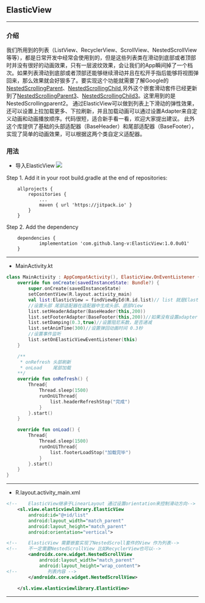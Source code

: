 ## ElasticView
***
### 介绍

我们所用到的列表（ListView、RecyclerView、ScrollView、NestedScrollView等等），都是日常开发中经常会使用到的，但是这些列表类在滑动到底部或者顶部时并没有很好的动画效果，只有一层波纹效果，会让我们的App瞬间掉了一个档次。如果列表滑动到底部或者顶部还能够继续滑动并且在松开手指后能够将视图弹回来，那么效果就会好狠多了。要实现这个功能就需要了解Google的[NestedScrollingParent](https://developer.android.google.cn/reference/androidx/core/view/NestedScrollingParent)、[NestedScrollingChild](https://developer.android.google.cn/reference/androidx/core/view/NestedScrollingChild),另外这个嵌套滑动套件已经更新到了[NestedScrollingParent3](https://developer.android.google.cn/reference/androidx/core/view/NestedScrollingParent3)、[NestedScrollingChild3](https://developer.android.google.cn/reference/androidx/core/view/NestedScrollingChild3)。这里用到的是NestedScrollingparent2。
通过ElasticView可以做到列表上下滑动的弹性效果，还可以设置上拉加载更多、下拉刷新，并且加载动画可以通过设置Adapter来自定义动画和动画播放顺序。代码很短，适合新手看一看，欢迎大家提出建议。
此外这个库提供了基础的头部适配器（BaseHeader）和尾部适配器（BaseFooter），实现了简单的动画效果，可以根据这两个类自定义适配器。

### 用法

 - 导入ElasticView
 [![](https://www.jitpack.io/v/lang-v/ElasticView.svg)](https://www.jitpack.io/#lang-v/ElasticView)
 
Step 1. Add it in your root build.gradle at the end of repositories:
```
    allprojects {
		repositories {
			...
			maven { url 'https://jitpack.io' }
		}
	}
```
	

Step 2. Add the dependency

```
	dependencies {
	        implementation 'com.github.lang-v:ElasticView:1.0.0u01'
	}
```

*** 

 - MainActivity.kt
```kotlin
class MainActivity : AppCompatActivity(), ElasticView.OnEventListener {
    override fun onCreate(savedInstanceState: Bundle?) {
        super.onCreate(savedInstanceState)
        setContentView(R.layout.activity_main)
        val list:ElasticView = findViewById(R.id.list)// list 就是ElasticView控件实例
        //设置头部 尾部适配器在适配器中生成头部、底部View
        list.setHeaderAdapter(BaseHeader(this,200))
        list.setFooterAdapter(BaseFooter(this,200))//如果没有设置adapter 那么这个列表就只是单纯的弹性视图
        list.setDamping(0.3,true)//设置阻尼系数，是否递减
        list.setAnimTime(300)//设置弹回动画时间 0.3秒
        //设置事件监听
        list.setOnElasticViewEventListener(this)
    }

    /**
     * onRefresh 头部刷新
     * onLoad    尾部加载
    **/
    override fun onRefresh() {
        Thread{
            Thread.sleep(1500)
            runOnUiThread{
                list.headerRefreshStop("完成")
            }
        }.start()
    }

    override fun onLoad() {
        Thread{
            Thread.sleep(1500)
            runOnUiThread{
                list.footerLoadStop("加载完毕")
            }
        }.start()
    }
}
```
***
  - R.layout.activity_main.xml
```xml
<!--    ElasticView继承于LinearLayout 通过设置orientation来控制滑动方向-->
    <sl.view.elasticviewlibrary.ElasticView
        android:id="@+id/list"
        android:layout_width="match_parent"
        android:layout_height="match_parent"
        android:orientation="vertical">

<!--    ElasticView 需要嵌套实现了NestedScroll套件的View 作为列表-->
<!--    不一定需要NestedScrollView 比如RecyclerView也可以-->
        <androidx.core.widget.NestedScrollView
            android:layout_width="match_parent"
            android:layout_height="wrap_content">
<!--           列表内容 -->
        </androidx.core.widget.NestedScrollView>

    </sl.view.elasticviewlibrary.ElasticView>
```

***

